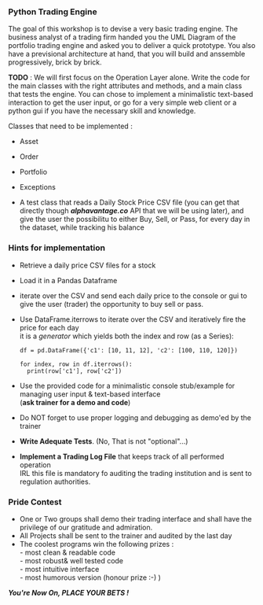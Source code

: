 ### Python Trading Engine ###

The goal of this workshop is to devise a very basic trading engine.
The business analyst of a trading firm handed you the UML Diagram of the portfolio trading engine and asked you to deliver a quick prototype.
You also have a previsional architecture at hand, that you will build and anssemble progressively, brick by brick.

**TODO** : 
We will first focus on the Operation Layer alone. 
Write the code for the main classes with the right attributes and methods, and a main class that tests the engine.
You can chose to implement a minimalistic text-based interaction to get the user input, or go for a very simple web client or a python gui if you have the necessary skill and knowledge.

Classes that need to be implemented : 

- Asset
- Order
- Portfolio
- Exceptions

- A test class that reads a Daily Stock Price CSV file (you can get that directly though ***alphavantage.co*** API that we will be using later), and give the user the possibilitu to either Buy, Sell, or Pass, for every day in the dataset, while tracking his balance

### Hints for implementation ###

- Retrieve a daily price CSV files for a stock<br>
- Load it in a Pandas Dataframe<br>
- iterate over the CSV and send each daily price to the console or gui to give the user (trader) the opportunity to buy sell or pass.<br>
- Use DataFrame.iterrows to iterate over the CSV and iteratively fire the price for each day <br>
  it is a *generator* which yields both the index and row (as a Series):
  ```
  df = pd.DataFrame({'c1': [10, 11, 12], 'c2': [100, 110, 120]})

  for index, row in df.iterrows():
    print(row['c1'], row['c2'])
  ```
 - Use the provided code for a minimalistic console stub/example for managing user input & text-based interface <br>
   (**ask trainer for a demo and code**)
   
 - Do NOT forget to use proper logging and debugging as demo'ed by the trainer<br>
 
 - **Write Adequate Tests**. (No, That is not "optional"...)
 
 - **Implement a Trading Log File** that keeps track of all performed operation<br>
   IRL this file is mandatory fo auditing the trading institution and is sent to regulation authorities.
   
### Pride Contest ###  

  - One or Two groups shall demo their trading interface and shall have the privilege of our gratitude and admiration.
  - All Projects shall be sent to the trainer and audited by the last day
  - The coolest programs win the following prizes : <br>
        - most clean & readable code<br>
        - most robust& well tested code<br>
        - most intuitive interface<br>
        - most humorous version (honour prize :-) )<br>
  
  ***You're Now On, PLACE YOUR BETS !*** 
   
 
